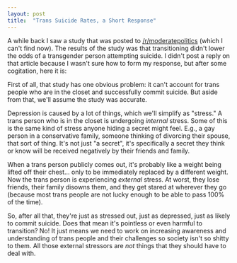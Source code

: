 ```yaml
---
layout: post
title:  "Trans Suicide Rates, a Short Response"
---
```


A while back I saw a study that was posted to [/r/moderatepolitics][mp] (which I can't find now). The results of the study was that transitioning didn't lower the odds of a transgender person attempting suicide. I didn't post a reply on that article because I wasn't sure how to form my response, but after some cogitation, here it is:

First of all, that study has one obvious problem: it can't account for trans people who are in the closet and successfully commit suicide. But aside from that, we'll assume the study was accurate. 

Depression is caused by a lot of things, which we'll simplify as "stress." A trans person who is in the closet is undergoing *internal* stress. Some of this is the same kind of stress anyone hiding a secret might feel. E.g., a gay person in a conservative family, someone thinking of divorcing their spouse, that sort of thing. It's not just "a secret", it's specifically a secret they think or know will be received negatively by their friends and family.

When a trans person publicly comes out, it's probably like a weight being lifted off their chest... only to be immediately replaced by a different weight. Now the trans person is experiencing *external* stress. At worst, they lose friends, their family disowns them, and they get stared at wherever they go (because most trans people are not lucky enough to be able to pass 100% of the time).

So, after all that, they're just as stressed out, just as depressed, just as likely to commit suicide. Does that mean it's pointless or even harmful to transition? No! It just means we need to work on increasing awareness and understanding of trans people and their challenges so society isn't so shitty to them. All those external stressors are *not* things that they should have to deal with.


[mp]: https://www.reddit.com/r/moderatepolitics/